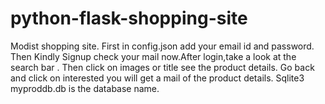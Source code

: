 # python-flask-shopping-site
Modist shopping site. First in config.json add your email id and password. Then Kindly Signup check your mail now.After login,take a look at the search bar . Then click on images or title see the product details. Go back and click on interested you will get a mail of the product details. Sqlite3 myproddb.db is the database name.
